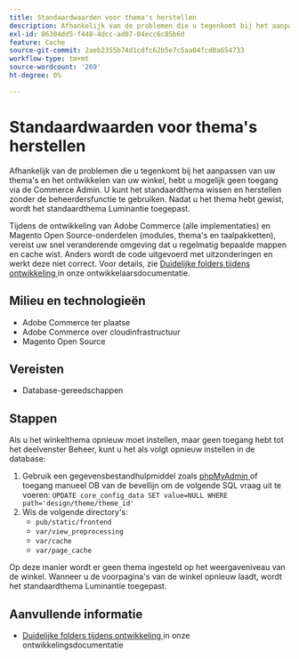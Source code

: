 ```yaml
---
title: Standaardwaarden voor thema's herstellen
description: Afhankelijk van de problemen die u tegenkomt bij het aanpassen van uw thema's en het ontwikkelen van uw winkel, hebt u mogelijk geen toegang via de Commerce Admin. U kunt het standaardthema wissen en herstellen zonder de beheerdersfunctie te gebruiken. Nadat u het thema hebt gewist, wordt het standaardthema Luminantie toegepast.
exl-id: 86304dd5-f448-4dcc-ad07-04ecc6c85b6d
feature: Cache
source-git-commit: 2aeb2355b74d1cdfc62b5e7c5aa04fcd0a654733
workflow-type: tm+mt
source-wordcount: '269'
ht-degree: 0%

---
```


# Standaardwaarden voor thema&#39;s herstellen

Afhankelijk van de problemen die u tegenkomt bij het aanpassen van uw thema&#39;s en het ontwikkelen van uw winkel, hebt u mogelijk geen toegang via de Commerce Admin. U kunt het standaardthema wissen en herstellen zonder de beheerdersfunctie te gebruiken. Nadat u het thema hebt gewist, wordt het standaardthema Luminantie toegepast.

Tijdens de ontwikkeling van Adobe Commerce (alle implementaties) en Magento Open Source-onderdelen (modules, thema&#39;s en taalpakketten), vereist uw snel veranderende omgeving dat u regelmatig bepaalde mappen en cache wist. Anders wordt de code uitgevoerd met uitzonderingen en werkt deze niet correct. Voor details, zie [ Duidelijke folders tijdens ontwikkeling ](https://developer.adobe.com/commerce/php/development/components/clear-directories/) in onze ontwikkelaarsdocumentatie.

## Milieu en technologieën

* Adobe Commerce ter plaatse
* Adobe Commerce over cloudinfrastructuur
* Magento Open Source

## Vereisten

* Database-gereedschappen

## Stappen

Als u het winkelthema opnieuw moet instellen, maar geen toegang hebt tot het deelvenster Beheer, kunt u het als volgt opnieuw instellen in de database:

1. Gebruik een gegevensbestandhulpmiddel zoals [ phpMyAdmin ](https://experienceleague.adobe.com/en/docs/commerce-operations/installation-guide/prerequisites/optional-software#phpmyadmin) of toegang manueel OB van de bevellijn om de volgende SQL vraag uit te voeren: `UPDATE core_config_data SET value=NULL WHERE path='design/theme/theme_id'`
1. Wis de volgende directory&#39;s:
   * `pub/static/frontend`
   * `var/view_preprocessing`
   * `var/cache`
   * `var/page_cache`

Op deze manier wordt er geen thema ingesteld op het weergaveniveau van de winkel. Wanneer u de voorpagina&#39;s van de winkel opnieuw laadt, wordt het standaardthema Luminantie toegepast.

## Aanvullende informatie

* [ Duidelijke folders tijdens ontwikkeling ](https://developer.adobe.com/commerce/php/development/components/clear-directories/) in onze ontwikkelingsdocumentatie
